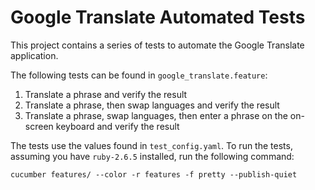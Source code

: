 # Google Translate Automated Tests

This project contains a series of tests to automate the Google Translate application.

The following tests can be found in `google_translate.feature`:
1. Translate a phrase and verify the result
2. Translate a phrase, then swap languages and verify the result
3. Translate a phrase, swap languages, then enter a phrase on the on-screen keyboard and verify the result

The tests use the values found in `test_config.yaml`. To run the tests, assuming you have `ruby-2.6.5` installed, run the following command:

`cucumber features/ --color -r features -f pretty --publish-quiet`